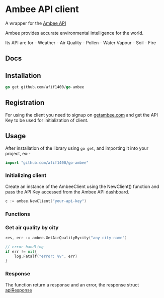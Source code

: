 # **Ambee API client**

A wrapper for the [Ambee API](https://www.getambee.com)

Ambee provides accurate environmental intelligence for the world.

Its API are for - Weather - Air Quality - Pollen - Water Vapour - Soil - Fire

## **Docs**

## Installation

```go
go get github.com/afif1400/go-ambee
```

## Registration

For using the client you need to signup on [getambee.com](https://api-dashboard.getambee.com/#/signup)
and get the API Key to be used for initialization of client.

## Usage

After installation of the library using `go get`, and importing it into your project, ex:-

```go
import "github.com/afif1400/go-ambee"
```

### **Initializing client**

Create an instance of the AmbeeClient using the NewClient() function and pass the API Key accessed from the Ambee API dashboard.

```go
c := ambee.NewClient("your-api-key")
```

### **Functions**

### Get air quality by city

```go
res, err := ambee.GetAirQualityBycity("any-city-name")

// error handling
if err != nil{
    log.Fatalf("error: %v", err)
}
```

### **Response**

The function return a response and an error, the response struct [apiResponse](https://pkg.go.dev)

###
